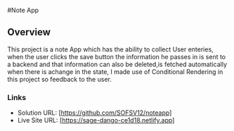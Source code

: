#Note App

## Overview 

This project is a note App which has the ability to collect User enteries, when the user clicks the save button the information he passes in 
is sent to a backend and that information can also be deleted,is fetched automatically when there is achange in the state, I made use of 
Conditional Rendering in this project so feedback to the user.

### Links

- Solution URL: [https://github.com/SOFSV12/noteapp]
- Live Site URL: [https://sage-dango-ce1d18.netlify.app]
